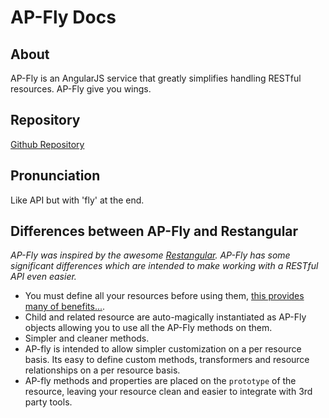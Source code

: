# AP-Fly Docs

## About
AP-Fly is an AngularJS service that greatly simplifies handling RESTful resources. AP-Fly give you wings.

## Repository
[Github Repository](https://github.com/jakobovski/ap-fly)


## Pronunciation
Like API but with 'fly' at the end.


## Differences between AP-Fly and Restangular
*AP-Fly was inspired by the awesome [Restangular](https://github.com/mgonto/restangular). AP-Fly has some significant differences which are intended to make working with a RESTful API even easier.*

* You must define all your resources before using them, [this provides many of benefits...]().
* Child and related resource are auto-magically instantiated as AP-Fly objects allowing you to use all the AP-Fly methods on them.
* Simpler and cleaner methods.
* AP-fly is intended to allow simpler customization on a per resource basis. Its easy to define custom methods, transformers and resource relationships on a per resource basis.
* AP-fly methods and properties are placed on the `prototype` of the resource, leaving your resource clean and easier to integrate with 3rd party tools.
